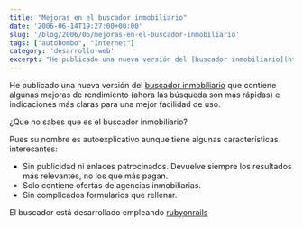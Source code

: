 ```yaml
---
title: "Mejoras en el buscador inmobiliario"
date: '2006-06-14T19:27:00+00:00'
slug: '/blog/2006/06/mejoras-en-el-buscador-inmobiliario'
tags: ["autobombo", "Internet"]
category: 'desarrollo-web'
excerpt: "He publicado una nueva versión del [buscador inmobiliario](http://www.buscadorinmobiliario.es) que contiene algunas mejoras de rendimiento (ahora las búsqueda son más rápidas) e indicaciones más claras..."
---
```

He publicado una nueva versión del [buscador inmobiliario](http://www.buscadorinmobiliario.es) que contiene algunas mejoras de rendimiento (ahora las búsqueda son más rápidas) e indicaciones más claras para una mejor facilidad de uso.

¿Que no sabes que es el buscador inmobiliario?

Pues su nombre es autoexplicativo aunque tiene algunas características interesantes:

- Sin publicidad ni enlaces patrocinados. Devuelve siempre los resultados más relevantes, no los que más pagan.
- Solo contiene ofertas de agencias inmobiliarias.
- Sin complicados formularios que rellenar.

El buscador está desarrollado empleando [rubyonrails](http://www.rubyonrails.org)

